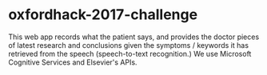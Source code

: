 # oxfordhack-2017-challenge
This web app records what the patient says, and provides the doctor pieces of latest research and conclusions given the symptoms / keywords it has retrieved from the speech (speech-to-text recognition.) We use Microsoft Cognitive Services and Elsevier's APIs. 
